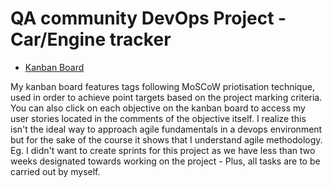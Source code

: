 # QA community DevOps Project - Car/Engine tracker
* [Kanban Board](https://github.com/users/GooeyG/projects/1/views/1)

My kanban board features tags following MoSCoW priotisation technique, used in order to achieve point targets based on the project marking criteria.
You can also click on each objective on the kanban board to access my user stories located in the comments of the objective itself.
I realize this isn't the ideal way to approach agile fundamentals in a devops environment but for the sake of the course it shows that I understand agile methodology. Eg. I didn't want to create sprints for this project as we have less than two weeks designated towards working on the project - Plus, all tasks are to be carried out by myself.